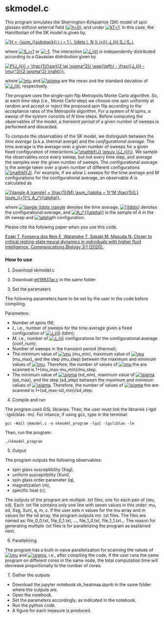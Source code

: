 # skmodel.c

This program simulates the Sherrington-Kirkpatrick (SK) model of spin glasses without external field (<a href="https://www.codecogs.com/eqnedit.php?latex=h=0" target="_blank"><img src="https://latex.codecogs.com/svg.latex?h=0" title="h=0" /></a>), and under <a href="https://www.codecogs.com/eqnedit.php?latex=kT=1" target="_blank"><img src="https://latex.codecogs.com/svg.latex?kT=1" title="kT=1" /></a>. In this case, the Hamiltonian of the SK model is given by,

<a href="https://www.codecogs.com/eqnedit.php?latex=H&space;=&space;-\sum_{\substack{i,\,j&space;=&space;1,\,&space;\ldots,\,&space;N&space;\\&space;i<j}}&space;J_{ij}&space;S_i&space;S_j," target="_blank"><img src="https://latex.codecogs.com/svg.latex?H&space;=&space;-\sum_{\substack{i,\,j&space;=&space;1,\,&space;\ldots,\,&space;N&space;\\&space;i<j}}&space;J_{ij}&space;S_i&space;S_j," title="H = -\sum_{\substack{i,\,j = 1,\, \ldots,\, N \\ i<j}} J_{ij} S_i S_j," /></a>

where <a href="https://www.codecogs.com/eqnedit.php?latex=S_i=1" target="_blank"><img src="https://latex.codecogs.com/svg.latex?S_i=1" title="S_i=1" /></a> or <a href="https://www.codecogs.com/eqnedit.php?latex=-1" target="_blank"><img src="https://latex.codecogs.com/svg.latex?-1" title="-1" /></a>.
The interaction <a href="https://www.codecogs.com/eqnedit.php?latex=J_{ij}" target="_blank"><img src="https://latex.codecogs.com/svg.latex?J_{ij}" title="J_{ij}" /></a> is independently distributed according to a Gaussian distribution given by

<a href="https://www.codecogs.com/eqnedit.php?latex=P(J_{ij})&space;=&space;\frac{1}{\sqrt{2&space;\pi&space;\sigma^2}}&space;\exp{\left\{&space;-&space;\frac{(J_{ij}&space;-&space;\mu)^2}{2&space;\sigma^2}&space;\right\}}," target="_blank"><img src="https://latex.codecogs.com/svg.latex?P(J_{ij})&space;=&space;\frac{1}{\sqrt{2&space;\pi&space;\sigma^2}}&space;\exp{\left\{&space;-&space;\frac{(J_{ij}&space;-&space;\mu)^2}{2&space;\sigma^2}&space;\right\}}," title="P(J_{ij}) = \frac{1}{\sqrt{2 \pi \sigma^2}} \exp{\left\{ - \frac{(J_{ij} - \mu)^2}{2 \sigma^2} \right\}}," /></a>

where <a href="https://www.codecogs.com/eqnedit.php?latex=\mu" target="_blank"><img src="https://latex.codecogs.com/svg.latex?\mu" title="\mu" /></a> and <a href="https://www.codecogs.com/eqnedit.php?latex=\sigma" target="_blank"><img src="https://latex.codecogs.com/svg.latex?\sigma" title="\sigma" /></a> are the mean and the standard deviation of <a href="https://www.codecogs.com/eqnedit.php?latex=J_{ij}" target="_blank"><img src="https://latex.codecogs.com/svg.latex?J_{ij}" title="J_{ij}" /></a>, respectively.

The program uses the single-spin flip Metropolis Monte Carlo algorithm.
So, at each *time step* (i.e., Monte Carlo step) we choose one spin uniformly at random and accept or reject the proposed spin flip according to the acceptance rates of the Metropolis algorithm. For a system of *N* spins, a *sweep* of the system consists of *N* time steps. Before computing the observables of the model, a *transient period* of a given number of sweeps is performed and discarded.

To compute the observables of the SK model, we distinguish between the *time average* (a.k.a. thermal averge) and the *configurational average*.
The time average is the average over a given number of sweeps for a given fixed configuration of interactions <a href="https://www.codecogs.com/eqnedit.php?latex=\mathbf{J}&space;\equiv&space;\{J_{ij}\}" target="_blank"><img src="https://latex.codecogs.com/svg.latex?\mathbf{J}&space;\equiv&space;\{J_{ij}\}" title="\mathbf{J} \equiv \{J_{ij}\}" /></a>.
We sample the observables once every sweep, but not every time step, and average the samples over the given number of sweeps.
The configurational average is the averge taken over a given number of different configurations <a href="https://www.codecogs.com/eqnedit.php?latex=\mathbf{J}" target="_blank"><img src="https://latex.codecogs.com/svg.latex?\mathbf{J}" title="\mathbf{J}" /></a>.
For example, if we allow *L* sweeps for the time average and *M* configurations for the configurational average, an observable *A* is calculated as

<a href="https://www.codecogs.com/eqnedit.php?latex=[\langle&space;A&space;\rangle]&space;=&space;\frac{1}{M}&space;\sum_{\alpha&space;=&space;1}^M&space;\frac{1}{L}&space;\sum_{i=1}^L&space;A_i^{(\alpha)}," target="_blank"><img src="https://latex.codecogs.com/svg.latex?[\langle&space;A&space;\rangle]&space;=&space;\frac{1}{M}&space;\sum_{\alpha&space;=&space;1}^M&space;\frac{1}{L}&space;\sum_{i=1}^L&space;A_i^{(\alpha)}," title="[\langle A \rangle] = \frac{1}{M} \sum_{\alpha = 1}^M \frac{1}{L} \sum_{i=1}^L A_i^{(\alpha)}," /></a>

where <a href="https://www.codecogs.com/eqnedit.php?latex=\langle&space;\ldots&space;\rangle" target="_blank"><img src="https://latex.codecogs.com/svg.latex?\langle&space;\ldots&space;\rangle" title="\langle \ldots \rangle" /></a> denotes the time average, <a href="https://www.codecogs.com/eqnedit.php?latex=[\ldots]" target="_blank"><img src="https://latex.codecogs.com/svg.latex?[\ldots]" title="[\ldots]" /></a> denotes the configurational average, and <a href="https://www.codecogs.com/eqnedit.php?latex=A_i^{(\alpha)}" target="_blank"><img src="https://latex.codecogs.com/svg.latex?A_i^{(\alpha)}" title="A_i^{(\alpha)}" /></a> is the sample	of *A* in the *i*th sweep and <a href="https://www.codecogs.com/eqnedit.php?latex=\alpha" target="_blank"><img src="https://latex.codecogs.com/svg.latex?\alpha" title="\alpha" /></a>th configuration.

Please cite the following paper when you use this code.

[Ezaki T, Fonseca dos Reis E, Watanabe T, Sakaki M, Masuda N. Closer to critical resting-state neural dynamics in individuals with higher fluid intelligence. Communications Biology 3:1 (2020).](https://www.nature.com/articles/s42003-020-0774-y)

### How to use

1) Download skmodel.c

2) Download [mt19937ar.c](http://www.math.sci.hiroshima-u.ac.jp/~m-mat/MT/emt.html) in the same folder

3) Set the parameters

The following parameters have to be set by the user in the code before compiling.

Parameters:
 * Number of spins (N);
 * *L*, i.e., number of sweeps for the time average given a fixed configuration of <a href="https://www.codecogs.com/eqnedit.php?latex=J_{ij}" target="_blank"><img src="https://latex.codecogs.com/svg.latex?J_{ij}" title="J_{ij}" /></a> (tdim);
 * *M*, i.e., number of <a href="https://www.codecogs.com/eqnedit.php?latex=J_{ij}" target="_blank"><img src="https://latex.codecogs.com/svg.latex?J_{ij}" title="J_{ij}" /></a> configurations for the configurational average (conf_num);
 * Number of sweeps in the transient period (thermal);
 * The minimum value of <a href="https://www.codecogs.com/eqnedit.php?latex=\mu" target="_blank"><img src="https://latex.codecogs.com/svg.latex?\mu" title="\mu" /></a> (mu_min), maximum value of <a href="https://www.codecogs.com/eqnedit.php?latex=\mu" target="_blank"><img src="https://latex.codecogs.com/svg.latex?\mu" title="\mu" /></a> (mu_max), and the step (mu_step) between the maximum and minimum values of <a href="https://www.codecogs.com/eqnedit.php?latex=\mu" target="_blank"><img src="https://latex.codecogs.com/svg.latex?\mu" title="\mu" /></a>.
Therefore, the number of values of <a href="https://www.codecogs.com/eqnedit.php?latex=\mu" target="_blank"><img src="https://latex.codecogs.com/svg.latex?\mu" title="\mu" /></a> the are scanned is 1+(mu_max-mu_min)/mu_step.
 * The minimum value of <a href="https://www.codecogs.com/eqnedit.php?latex=\sigma" target="_blank"><img src="https://latex.codecogs.com/svg.latex?\sigma" title="\sigma" /></a> (sd_min), maximum value of <a href="https://www.codecogs.com/eqnedit.php?latex=\sigma" target="_blank"><img src="https://latex.codecogs.com/svg.latex?\sigma" title="\sigma" /></a> (sd_max), and the step (sd_step) between the maximum and minimum values of <a href="https://www.codecogs.com/eqnedit.php?latex=\sigma" target="_blank"><img src="https://latex.codecogs.com/svg.latex?\sigma" title="\sigma" /></a>.
Therefore, the number of values of  <a href="https://www.codecogs.com/eqnedit.php?latex=\sigma" target="_blank"><img src="https://latex.codecogs.com/svg.latex?\sigma" title="\sigma" /></a> the are scanned is 1+(sd_max-sd_min)/sd_step.

4) Compile and run

The program uses GSL libraries. Then, the user must link the libraries (-lgsl -lgslcblas -lm). For intance, if using gcc, type in the terminal:
```
gcc -Wall skmodel.c -o skmodel_program -lgsl -lgslcblas -lm
```

Then, run the program:
```
./skmodel_program
```

5) Output

The program outputs the following observables:
 * spin glass susceptibility (Xsg),
 * uniform susceptibility (Xuni),
 * spin glass order parameter (q),
 * magnetization (m),
 * specific heat (c).

The outputs of the program are multiple .txt files, one for each pair of (mu, sd).
Each .txt file contains only one line with seven values in this order: mu, sd, Xsg, Xuni, q, m, c.
If the user sets *n* values for the mu array and *m* values for the sd array, the program outputs *nm* .txt files. The files are named as: file_0_0.txt, file_0_1.txt, ..., file_1_0.txt, file_1_1.txt... The reason for generating multiple .txt files is for parallelizing the program as explained next.

6) Parallelizing

The program has a built-in naive parallelization for scanning the values of <a href="https://www.codecogs.com/eqnedit.php?latex=\mu" target="_blank"><img src="https://latex.codecogs.com/svg.latex?\mu" title="\mu" /></a> and <a href="https://www.codecogs.com/eqnedit.php?latex=\sigma" target="_blank"><img src="https://latex.codecogs.com/svg.latex?\sigma" title="\sigma" /></a>, i.e., after compiling the code, if the user runs the same program on different cores in the same node, the total computation time will decrease proportionally to the number of cores.
 
 
7) Gather the outputs

* Download the jupyter notebook sk_heatmap.ipynb in the same folder where the outputs are.
* Open the notebook.
* Set the parameters accordingly, as indicated in the notebook.
* Run the python code.
* A figure for each measure is produced.


